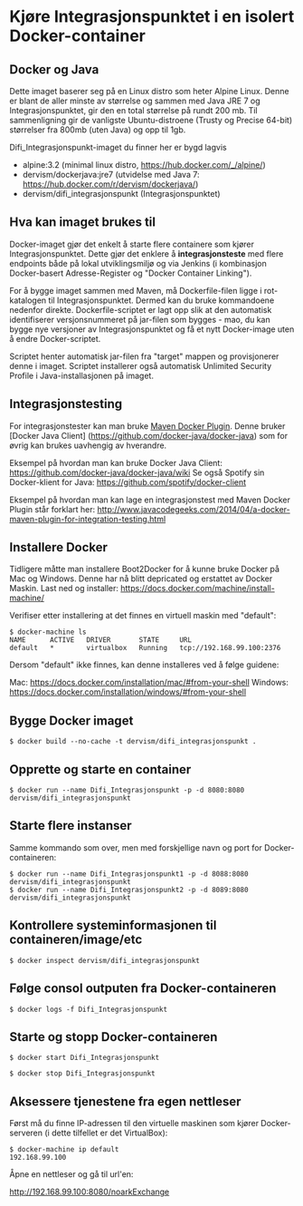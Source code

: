 # Kjøre Integrasjonspunktet i en isolert Docker-container

## Docker og Java

Dette imaget baserer seg på en Linux distro som heter Alpine Linux. Denne er blant de aller minste av størrelse 
og sammen med Java JRE 7 og Integrasjonspunktet, gir den en total størrelse på rundt 200 mb. Til sammenligning 
gir de vanligste Ubuntu-distroene (Trusty og Precise 64-bit) størrelser fra 800mb (uten Java) og opp til 1gb.

Difi_Integrasjonspunkt-imaget du finner her er bygd lagvis

- alpine:3.2 (minimal linux distro, https://hub.docker.com/_/alpine/)
- dervism/dockerjava:jre7 (utvidelse med Java 7: https://hub.docker.com/r/dervism/dockerjava/)
- dervism/difi_integrasjonspunkt (Integrasjonspunktet)


## Hva kan imaget brukes til

Docker-imaget gjør det enkelt å starte flere containere som kjører Integrasjonspunktet. Dette gjør det enklere å 
**integrasjonsteste** med flere endpoints både på lokal utviklingsmiljø og via Jenkins (i kombinasjon Docker-basert 
Adresse-Register og "Docker Container Linking").

For å bygge imaget sammen med Maven, må Dockerfile-filen ligge i rot-katalogen til Integrasjonspunktet. Dermed 
kan du bruke kommandoene nedenfor direkte. Dockerfile-scriptet er lagt opp slik at den automatisk identifiserer 
versjonsnummeret på jar-filen som bygges - mao, du kan bygge nye versjoner av Integrasjonspunktet og få et nytt 
Docker-image uten å endre Docker-scriptet. 

Scriptet henter automatisk jar-filen fra "target" mappen og 
provisjonerer denne i imaget. Scriptet installerer også automatisk Unlimited Security Profile i Java-installasjonen 
på imaget.

## Integrasjonstesting

For integrasjonstester kan man bruke 
[Maven Docker Plugin](https://github.com/bibryam/docker-maven-plugin). Denne bruker [Docker Java Client]
(https://github.com/docker-java/docker-java) som for øvrig kan brukes uavhengig av hverandre.

Eksempel på hvordan man kan bruke Docker Java Client: https://github.com/docker-java/docker-java/wiki
Se også Spotify sin Docker-klient for Java: https://github.com/spotify/docker-client

Eksempel på hvordan man kan lage en integrasjonstest med Maven Docker Plugin står forklart her: 
http://www.javacodegeeks.com/2014/04/a-docker-maven-plugin-for-integration-testing.html

## Installere Docker

Tidligere måtte man installere Boot2Docker for å kunne bruke Docker på Mac og Windows. Denne har nå blitt depricated og 
erstattet av Docker Maskin. Last ned og installer: https://docs.docker.com/machine/install-machine/

Verifiser etter installering at det finnes en virtuell maskin med "default":

```shell
$ docker-machine ls
NAME      ACTIVE   DRIVER       STATE     URL                     
default   *        virtualbox   Running   tcp://192.168.99.100:2376
```

Dersom "default" ikke finnes, kan denne installeres ved å følge guidene:

Mac: https://docs.docker.com/installation/mac/#from-your-shell
Windows: https://docs.docker.com/installation/windows/#from-your-shell

## Bygge Docker imaget

```shell
$ docker build --no-cache -t dervism/difi_integrasjonspunkt .
```

## Opprette og starte en container

```shell
$ docker run --name Difi_Integrasjonspunkt -p -d 8080:8080 dervism/difi_integrasjonspunkt
```


## Starte flere instanser

Samme kommando som over, men med forskjellige navn og port for Docker-containeren:

```shell
$ docker run --name Difi_Integrasjonspunkt1 -p -d 8088:8080 dervism/difi_integrasjonspunkt
$ docker run --name Difi_Integrasjonspunkt2 -p -d 8089:8080 dervism/difi_integrasjonspunkt
```


## Kontrollere systeminformasjonen til containeren/image/etc

```shell
$ docker inspect dervism/difi_integrasjonspunkt
```

## Følge consol outputen fra Docker-containeren

```shell
$ docker logs -f Difi_Integrasjonspunkt
```

## Starte og stopp Docker-containeren

```shell
$ docker start Difi_Integrasjonspunkt
```

```shell
$ docker stop Difi_Integrasjonspunkt
```

## Aksessere tjenestene fra egen nettleser

Først må du finne IP-adressen til den virtuelle maskinen som kjører Docker-serveren (i dette tilfellet er det VirtualBox):

```shell
$ docker-machine ip default
192.168.99.100
```

Åpne en nettleser og gå til url'en:

http://192.168.99.100:8080/noarkExchange



